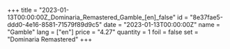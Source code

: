 +++
title = "2023-01-13T00:00:00Z_Dominaria_Remastered_Gamble_[en]_false"
id = "8e37fae5-ddd0-4e16-8581-71579f89d9c5"
date = "2023-01-13T00:00:00Z"
name = "Gamble"
lang = ["en"]
price = "4.27"
quantity = 1
foil = false
set = "Dominaria Remastered"
+++
